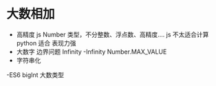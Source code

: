 # 大数相加

- 高精度
  js Number 类型，不分整数、浮点数、高精度....
  js 不太适合计算 python 适合
  表现力强
- 大数字
  边界问题
  Infinity
  -Infinity
  Number.MAX_VALUE
- 字符串化

-ES6 bigInt 大数类型
